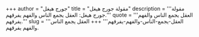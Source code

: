 +++
author = "جورج هيغل"
title = "مقولة جورج هيغل"
description = '''مقولة جورج هيغل: العقل يجمع الناس والفهم يفرقهم.'''
quote = '''العقل يجمع الناس والفهم يفرقهم.'''
slug = '''العقل-يجمع-الناس-والفهم-يفرقهم'''
+++
العقل يجمع الناس والفهم يفرقهم.
